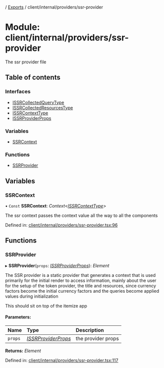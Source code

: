 [](../README.md) / [Exports](../modules.md) / client/internal/providers/ssr-provider

# Module: client/internal/providers/ssr-provider

The ssr provider file

## Table of contents

### Interfaces

- [ISSRCollectedQueryType](../interfaces/client_internal_providers_ssr_provider.issrcollectedquerytype.md)
- [ISSRCollectedResourcesType](../interfaces/client_internal_providers_ssr_provider.issrcollectedresourcestype.md)
- [ISSRContextType](../interfaces/client_internal_providers_ssr_provider.issrcontexttype.md)
- [ISSRProviderProps](../interfaces/client_internal_providers_ssr_provider.issrproviderprops.md)

### Variables

- [SSRContext](client_internal_providers_ssr_provider.md#ssrcontext)

### Functions

- [SSRProvider](client_internal_providers_ssr_provider.md#ssrprovider)

## Variables

### SSRContext

• `Const` **SSRContext**: *Context*<[*ISSRContextType*](../interfaces/client_internal_providers_ssr_provider.issrcontexttype.md)\>

The ssr context passes the context value all the way to all the components

Defined in: [client/internal/providers/ssr-provider.tsx:96](https://github.com/onzag/itemize/blob/3efa2a4a/client/internal/providers/ssr-provider.tsx#L96)

## Functions

### SSRProvider

▸ **SSRProvider**(`props`: [*ISSRProviderProps*](../interfaces/client_internal_providers_ssr_provider.issrproviderprops.md)): *Element*

The SSR provider is a static provider that generates a context that is used
primarily for the initial render to access information, mainly about the user
for the setup of the token provider, the title and resources, since currency
factors become the initial currency factors and the queries become applied
values during initialization

This should sit on top of the itemize app

#### Parameters:

Name | Type | Description |
:------ | :------ | :------ |
`props` | [*ISSRProviderProps*](../interfaces/client_internal_providers_ssr_provider.issrproviderprops.md) | the provider props    |

**Returns:** *Element*

Defined in: [client/internal/providers/ssr-provider.tsx:117](https://github.com/onzag/itemize/blob/3efa2a4a/client/internal/providers/ssr-provider.tsx#L117)
